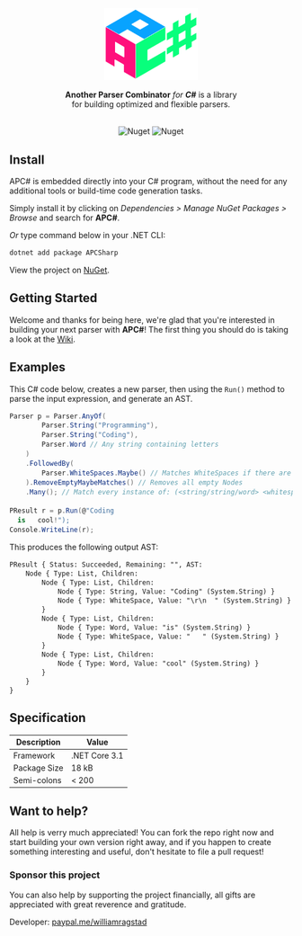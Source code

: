 <div align="center">
 <img src="/assets/logo.png" width="33%"/>
    <p><b>Another Parser Combinator</b> <em>for <b>C#</b></em> is a library <br>
     for building optimized and flexible parsers.</p><br>
 <img alt="Nuget" src="https://img.shields.io/nuget/v/APCSharp">
 <img alt="Nuget" src="https://img.shields.io/nuget/dt/APCSharp">
</div>



## Install

APC# is embedded directly into your C# program, without the need for any additional tools or build-time code generation tasks.

Simply install it by clicking on *Dependencies > Manage NuGet Packages > Browse* and search for **APC#**.

*Or* type command below in your .NET CLI:

```bash
dotnet add package APCSharp
```
View the project on [NuGet](https://www.nuget.org/packages/APCSharp/).

## Getting Started
Welcome and thanks for being here, we're glad that you're interested in building your next parser with **APC#**! The first thing you should do is taking a look at the [Wiki](https://www.apc.wiki/).


## Examples
This C# code below, creates a new parser, then using the `Run()` method to parse the input expression, and generate an AST.

```c#
Parser p = Parser.AnyOf(
        Parser.String("Programming"),
        Parser.String("Coding"),
        Parser.Word // Any string containing letters
    )
    .FollowedBy(
    	Parser.WhiteSpaces.Maybe() // Matches WhiteSpaces if there are any, else return an empty Node
	).RemoveEmptyMaybeMatches()	// Removes all empty Nodes
    .Many(); // Match every instance of: (<string/string/word> <whitespace?>)+

PResult r = p.Run(@"Coding
  is   cool!");
Console.WriteLine(r);
```
This produces the following output AST:

```text
PResult { Status: Succeeded, Remaining: "", AST:
    Node { Type: List, Children:
        Node { Type: List, Children:
            Node { Type: String, Value: "Coding" (System.String) }
            Node { Type: WhiteSpace, Value: "\r\n  " (System.String) }
        }
        Node { Type: List, Children:
            Node { Type: Word, Value: "is" (System.String) }
            Node { Type: WhiteSpace, Value: "   " (System.String) }
        }
        Node { Type: List, Children:
            Node { Type: Word, Value: "cool" (System.String) }
        }
    }
}
```



## Specification

| Description  | Value         |
| ------------ | ------------- |
| Framework    | .NET Core 3.1 |
| Package Size | 18 kB         |
| Semi-colons  | < 200         |



## Want to help?

All help is verry much appreciated! You can fork the repo right now and start building your own version right away, and if you happen to create something interesting and useful, don't hesitate to file a pull request!

### Sponsor this project

You can also help by supporting the project financially, all gifts are appreciated with great reverence and gratitude.

Developer: [paypal.me/williamragstad](http://paypal.me/williamragstad)
